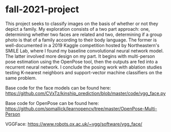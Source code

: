 # fall-2021-project

This project seeks to classify images on the basis of whether or not they depict a family. My exploration consists of a two part approach: one, determining whether two faces are related and two, determining if a group photo is that of a family according to their body language. The former is well-documented in a 2019 Kaggle competition hosted by Northeastern's SMILE Lab, where I found my baseline convolutional neural network model. The latter involved more design on my part. It begins with multi-person pose estimation using the OpenPose tool, then the outputs are fed into a recurrent neural network. I conclude the posing work with ablation studies testing K-nearest neighbors and support-vector machine classifiers on the same problem.

Base code for the face models can be found here: https://github.com/CVxTz/kinship_prediction/blob/master/code/vgg_face.py  

Base code for OpenPose can be found here: https://github.com/spmallick/learnopencv/tree/master/OpenPose-Multi-Person 

VGGFace: https://www.robots.ox.ac.uk/~vgg/software/vgg_face/ 
